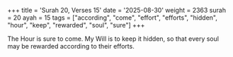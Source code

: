+++
title = 'Surah 20, Verses 15'
date = '2025-08-30'
weight = 2363
surah = 20
ayah = 15
tags = ["according", "come", "effort", "efforts", "hidden", "hour", "keep", "rewarded", "soul", "sure"]
+++

The Hour is sure to come. My Will is to keep it hidden, so that every soul may be rewarded according to their efforts.